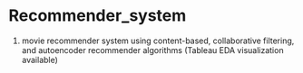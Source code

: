 # Recommender_system
1. movie recommender system using content-based, collaborative filtering, and autoencoder recommender algorithms (Tableau EDA visualization available)
